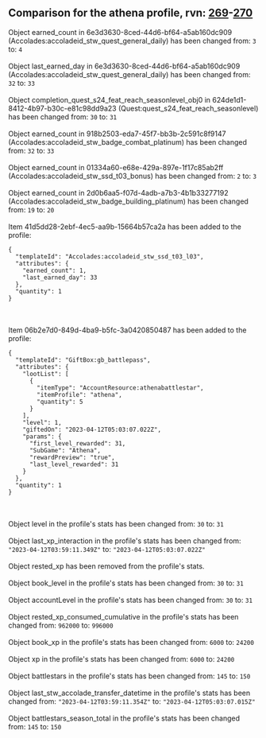 ## Comparison for the athena profile, rvn: [269](https://github.com/PRO100KatYT/FortniteProfileRevisions/tree/main/profiles/athena/269%20athena.json)-[270](https://github.com/PRO100KatYT/FortniteProfileRevisions/tree/main/profiles/athena/270%20athena.json)

Object earned_count in 6e3d3630-8ced-44d6-bf64-a5ab160dc909 (Accolades:accoladeid_stw_quest_general_daily) has been changed from: `3` to: `4`
<br><br>
Object last_earned_day in 6e3d3630-8ced-44d6-bf64-a5ab160dc909 (Accolades:accoladeid_stw_quest_general_daily) has been changed from: `32` to: `33`
<br><br>
Object completion_quest_s24_feat_reach_seasonlevel_obj0 in 624de1d1-8412-4b97-b30c-e81c98dd9a23 (Quest:quest_s24_feat_reach_seasonlevel) has been changed from: `30` to: `31`
<br><br>
Object earned_count in 918b2503-eda7-45f7-bb3b-2c591c8f9147 (Accolades:accoladeid_stw_badge_combat_platinum) has been changed from: `32` to: `33`
<br><br>
Object earned_count in 01334a60-e68e-429a-897e-1f17c85ab2ff (Accolades:accoladeid_stw_ssd_t03_bonus) has been changed from: `2` to: `3`
<br><br>
Object earned_count in 2d0b6aa5-f07d-4adb-a7b3-4b1b33277192 (Accolades:accoladeid_stw_badge_building_platinum) has been changed from: `19` to: `20`
<br><br>
Item 41d5dd28-2ebf-4ec5-aa9b-15664b57ca2a has been added to the profile:

```
{
  "templateId": "Accolades:accoladeid_stw_ssd_t03_l03",
  "attributes": {
    "earned_count": 1,
    "last_earned_day": 33
  },
  "quantity": 1
}
```

<br><br>
Item 06b2e7d0-849d-4ba9-b5fc-3a0420850487 has been added to the profile:

```
{
  "templateId": "GiftBox:gb_battlepass",
  "attributes": {
    "lootList": [
      {
        "itemType": "AccountResource:athenabattlestar",
        "itemProfile": "athena",
        "quantity": 5
      }
    ],
    "level": 1,
    "giftedOn": "2023-04-12T05:03:07.022Z",
    "params": {
      "first_level_rewarded": 31,
      "SubGame": "Athena",
      "rewardPreview": "true",
      "last_level_rewarded": 31
    }
  },
  "quantity": 1
}
```

<br><br>
Object level in the profile's stats has been changed from: `30` to: `31`
<br><br>
Object last_xp_interaction in the profile's stats has been changed from: `"2023-04-12T03:59:11.349Z"` to: `"2023-04-12T05:03:07.022Z"`
<br><br>
Object rested_xp has been removed from the profile's stats.
<br><br>
Object book_level in the profile's stats has been changed from: `30` to: `31`
<br><br>
Object accountLevel in the profile's stats has been changed from: `30` to: `31`
<br><br>
Object rested_xp_consumed_cumulative in the profile's stats has been changed from: `962000` to: `996000`
<br><br>
Object book_xp in the profile's stats has been changed from: `6000` to: `24200`
<br><br>
Object xp in the profile's stats has been changed from: `6000` to: `24200`
<br><br>
Object battlestars in the profile's stats has been changed from: `145` to: `150`
<br><br>
Object last_stw_accolade_transfer_datetime in the profile's stats has been changed from: `"2023-04-12T03:59:11.354Z"` to: `"2023-04-12T05:03:07.015Z"`
<br><br>
Object battlestars_season_total in the profile's stats has been changed from: `145` to: `150`
<br><br>
